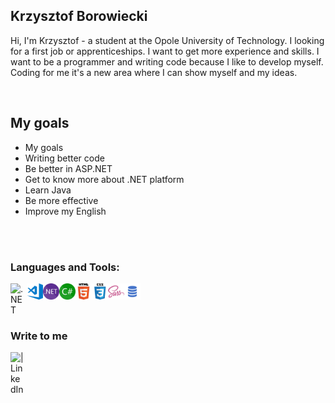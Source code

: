 ## Krzysztof Borowiecki

  Hi, I'm Krzysztof - a student at the Opole University of Technology. I looking for a first job or apprenticeships.
  I want to get more experience and skills. I want to be a programmer and writing code because I like to develop myself.
  Coding for me it's a new area where I can show myself and my ideas.

<br />


## My goals 


- My goals
- Writing better code
- Be better in ASP.NET
- Get to know more about .NET platform
- Learn Java
- Be more effective
- Improve my English



<br />


<br />



### Languages and Tools:


<img align="left" alt=".NET" width="26px" src="https://visualstudio.microsoft.com/wp-content/uploads/2019/06/BrandVisualStudioWin2019-3.svg" />
<img align="left" alt="Visual Studio Code" width="26px" src="https://raw.githubusercontent.com/github/explore/80688e429a7d4ef2fca1e82350fe8e3517d3494d/topics/visual-studio-code/visual-studio-code.png" />
<img align="left" alt=".NET" width="26px" src="https://raw.githubusercontent.com/github/explore/93d8a67084f94b2a444e510199a6e7622e5b09a3/topics/dotnet/dotnet.png" />
<img align="left" alt="C#" width="26px" src="https://raw.githubusercontent.com/github/explore/80688e429a7d4ef2fca1e82350fe8e3517d3494d/topics/csharp/csharp.png" />
<img align="left" alt="HTML5" width="26px" src="https://raw.githubusercontent.com/github/explore/80688e429a7d4ef2fca1e82350fe8e3517d3494d/topics/html/html.png" />
<img align="left" alt="CSS3" width="26px" src="https://raw.githubusercontent.com/github/explore/80688e429a7d4ef2fca1e82350fe8e3517d3494d/topics/css/css.png" />
<img align="left" alt="Sass" width="26px" src="https://raw.githubusercontent.com/github/explore/80688e429a7d4ef2fca1e82350fe8e3517d3494d/topics/sass/sass.png" />
<img align="left" alt="SQL" width="26px" src="https://raw.githubusercontent.com/github/explore/80688e429a7d4ef2fca1e82350fe8e3517d3494d/topics/sql/sql.png" />




<br />
<br />
<br />

### Write to me
<a href="https://www.linkedin.com/in/krzysztof-borowiecki58/"><img align="left" alt=" | LinkedIn" width="22px" src="https://image.flaticon.com/icons/svg/174/174857.svg" /></a>
